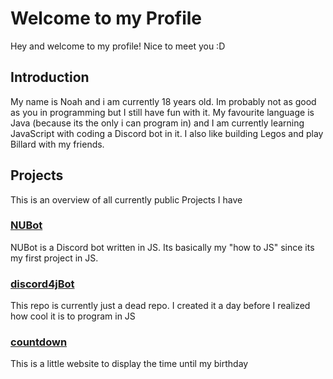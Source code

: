 # Welcome to my Profile
Hey and welcome to my profile! Nice to meet you :D
## Introduction
My name is Noah and i am currently 18 years old. Im probably not as good as you in programming but I still have fun with it.
My favourite language is Java (because its the only i can program in) and I am currently learning JavaScript with coding a Discord bot in it.
I also like building Legos and play Billard with my friends.

## Projects
This is an overview of all currently public Projects I have
### [NUBot](https://github.com/Leguan16/NUBot)
NUBot is a Discord bot written in JS. Its basically my "how to JS" since its my first project in JS.
### [discord4jBot](https://github.com/Leguan16/discord4jBot)
This repo is currently just a dead repo. I created it a day before I realized how cool it is to program in JS
### [countdown](https://github.com/Leguan16/countdown)
This is a little website to display the time until my birthday
### []()
<!---
Leguan16/Leguan16 is a ✨ special ✨ repository because its `README.md` (this file) appears on your GitHub profile.
You can click the Preview link to take a look at your changes.
--->
